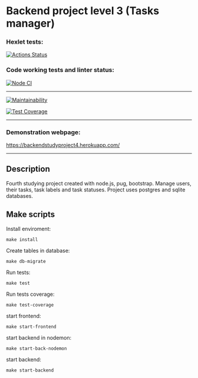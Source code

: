 <h1>Backend project level 3 (Tasks manager)</h1>

### Hexlet tests:
[![Actions Status](https://github.com/fishtriangle/backend-project-6/workflows/hexlet-check/badge.svg)](https://github.com/fishtriangle/backend-project-6/actions)

### Code working tests and linter status:
[![Node CI](https://github.com/fishtriangle/backend-project-6/actions/workflows/nodejs.yml/badge.svg)](https://github.com/fishtriangle/backend-project-6/actions/workflows/nodejs.yml)

<hr>

[![Maintainability](https://api.codeclimate.com/v1/badges/8801a76f076e61934cd0/maintainability)](https://codeclimate.com/github/fishtriangle/backend-project-6/maintainability)

[![Test Coverage](https://api.codeclimate.com/v1/badges/8801a76f076e61934cd0/test_coverage)](https://codeclimate.com/github/fishtriangle/backend-project-6/test_coverage)

<hr>

### Demonstration webpage:
https://backendstudyproject4.herokuapp.com/

<hr>

## Description
Fourth studying project created with node.js, pug, bootstrap.
Manage users, their tasks, task labels and task statuses. 
Project uses postgres and sqlite databases.

## Make scripts
Install enviroment:
```
make install
```

Create tables in database:
```
make db-migrate
```

Run tests:
```
make test
```

Run tests coverage:
```
make test-coverage
```

start frontend:
```
make start-frontend
```

start backend in nodemon:
```
make start-back-nodemon
```

start backend:
```
make start-backend
```
